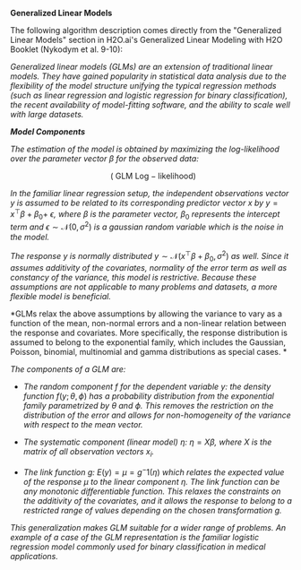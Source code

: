 **Generalized Linear Models**

The following algorithm description comes directly from the
\"Generalized Linear Models\" section in H2O.ai\'s Generalized Linear
Modeling with H2O Booklet (Nykodym et al. 9-10):

*Generalized linear models (GLMs) are an extension of traditional linear
models. They have gained popularity in statistical data analysis due to
the flexibility of the model structure unifying the typical regression
methods (such as linear regression and logistic regression for binary
classification), the recent availability of model-fitting software, and
the ability to scale well with large datasets.*

***Model Components***

*The estimation of the model is obtained by maximizing the
log-likelihood over the parameter vector* $\beta$ *for the observed
data:*

$$\operatorname{}\mathrm{\ (\ GLM\ Log - likelihood)}$$

*In the familiar linear regression setup, the independent observations
vector* $y$ *is assumed to be related to its corresponding predictor
vector* $x$ *by* $y = x^{\top}\beta + \beta_{0} + \ \epsilon$*, where*
$\beta$ *is the parameter vector,* $\beta_{0}$ *represents the intercept
term and* $\epsilon \sim \mathcal{N}\left( 0,\sigma^{2} \right)$ *is a
gaussian random variable which is the noise in the model.*

*The response* $y$ *is normally distributed*
$y \sim \mathcal{N}\left( x^{\top}\beta + \beta_{0},\sigma^{2} \right)$
*as well. Since it assumes additivity of the covariates, normality of
the error term as well as constancy of the variance, this model is
restrictive. Because these assumptions are not applicable to many
problems and datasets, a more flexible model is beneficial.*

*GLMs relax the above assumptions by allowing the variance to vary as a
function of the mean, non-normal errors and a non-linear relation
between the response and covariates. More specifically, the response
distribution is assumed to belong to the exponential family, which
includes the Gaussian, Poisson, binomial, multinomial and gamma
distributions as special cases. *

*The components of a GLM are:*

-   *The random component* $f$ *for the dependent variable* $y$*: the
    density function* $f(y;\theta,\phi)$ *has a probability distribution
    from the exponential family parametrized by* $\theta$ *and* $\phi$*.
    This removes the restriction on the distribution of the error and
    allows for non-homogeneity of the variance with respect to the mean
    vector.*

-   *The systematic component (linear model)* $\eta$*:*
    $\eta = X\beta$*, where* $X$ *is the matrix of all observation
    vectors* $x_{i}$*.*

-   *The link function* $g$*:* $E(y) = \mu = g^{-}1(\eta)$ *which
    relates the expected value of the response* $\mu$ *to the linear
    component* $\eta$*. The link function can be any monotonic
    differentiable function. This relaxes the constraints on the
    additivity of the covariates, and it allows the response to belong
    to a restricted range of values depending on the chosen
    transformation* $g$*.*

*This generalization makes GLM suitable for a wider range of problems.
An example of a case of the GLM representation is the familiar logistic
regression model commonly used for binary classification in medical
applications.*
